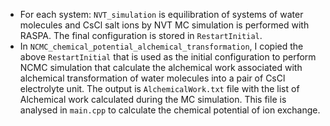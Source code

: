 - For each system: `NVT_simulation` is equilibration of systems of water molecules and CsCl salt ions by NVT MC simulation is performed with RASPA. The final configuration is stored in `RestartInitial`.
- In `NCMC_chemical_potential_alchemical_transformation`, I copied the above `RestartInitial` that is used as the initial configuration to perform NCMC simulation that calculate the alchemical work associated with alchemical transformation of water molecules into a pair of CsCl electrolyte unit. The output is `AlchemicalWork.txt` file with the list of Alchemical work calculated during the MC simulation. This file is analysed in `main.cpp` to calculate the chemical potential of ion exchange.